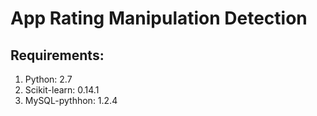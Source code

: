 App Rating Manipulation Detection
=================================

Requirements:
-------------
1. Python: 2.7
2. Scikit-learn: 0.14.1
3. MySQL-pythhon: 1.2.4
